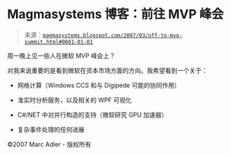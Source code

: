 <!--yml

分类：未分类

日期：2024-05-18 05:11:07

-->

# Magmasystems 博客：前往 MVP 峰会

> 来源：[`magmasystems.blogspot.com/2007/03/off-to-mvp-summit.html#0001-01-01`](http://magmasystems.blogspot.com/2007/03/off-to-mvp-summit.html#0001-01-01)

周一晚上见一些人在微软 MVP 峰会上？

对我来说重要的是看到微软在资本市场方面的方向。我希望看到一个关于：

- 网格计算（Windows CCS 和与 Digipede 可能的协同作用）

- 准实时分析服务，以及相关的 WPF 可视化

- C#/NET 中对并行构造的支持（微软研究 GPU 加速器）

- 复杂事件处理的任何进展

©2007 Marc Adler - 版权所有
